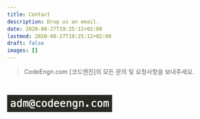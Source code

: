 ```yaml
---
title: Contact
description: Drop us an email.
date: 2020-08-27T19:25:12+02:00
lastmod: 2020-08-27T19:25:12+02:00
draft: false
images: []
---
```


> CodeEngn.com [코드엔진]의 모든 문의 및 요청사항을 보내주세요.

<br />

![email](email.png)
